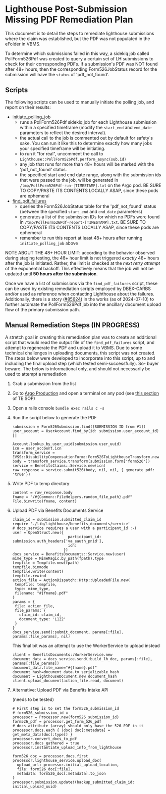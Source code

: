 # Lighthouse Post-Submission Missing PDF Remediation Plan

This document is to detail the steps to remediate lighthouse submissions where the claim was established, but the PDF was not populated in the eFolder in VBMS. 

To determine which submissions failed in this way, a sidekiq job called PollForm526Pdf was created to query a certain set of LH submissions to check for their corresponding PDFs. If a submission's PDF was NOT found after 48+ hours, then the corresponding Form526JobStatus record for the submission will have the `status` of 'pdf_not_found'.

## Scripts

The following scripts can be used to manually initiate the polling job, and report on their results:

- [initiate_polling_job](https://github.com/department-of-veterans-affairs/va.gov-team-sensitive/blob/master/teams/benefits/scripts/526/batch_remediation/lighthouse_submission/initiate_polling_job.rb)
   - runs a PollForm526Pdf sidekiq job for each Lighthouse submission within a specified timeframe (modify the `start_end` and `end_date` parameters to reflect the desired interval).
   - the actual call to the job is commented out by default for safety's sake. You can run it like this to determine exactly how many jobs your specified timeframe will be initiating.
   - to run it "for real", uncomment the call to `Lighthouse::PollForm526Pdf.perform_async(sub.id)`
   - any job that runs for more than 48+ hours will be marked with the 'pdf_not_found' status.
   - the specified start and end date range, along with the submission ids that were passed to the job, will be generated in `/tmp/PollForm526Pdf-run-[TIMESTAMP].txt` on the Argo pod. BE SURE TO COPY/PASTE ITS CONTENTS LOCALLY ASAP, since these pods are ephemeral
- [find_pdf_failures](https://github.com/department-of-veterans-affairs/va.gov-team-sensitive/blob/master/teams/benefits/scripts/526/batch_remediation/lighthouse_submission/find_pdf_failures.rb)
   - queries the Form526JobStatus table for the 'pdf_not_found' status (between the specified `start_end` and `end_date` parameters)
   - generates a list of the submission IDs for which no PDFs were found in `/tmp/PollForm526Pdf-report-[TIMESTAMP].txt`. BE SURE TO COPY/PASTE ITS CONTENTS LOCALLY ASAP, since these pods are ephemeral
   - remember to run this report at least 48+ hours after running `initiate_polling_job` above

NOTE ABOUT THE 48+ HOUR LIMIT: according to the behavior observed during staging testing, the 48+ hour limit is not triggered _exactly_ 48+ hours after the job is initiated. Rather, the limit is checked at the _next retry attempt_ of the exponential backoff. This effectively means that the job will not be updated until **50 hours after the submission**.

Once we have a list of submissions via the `find_pdf_failures` script, these can be used by existing remediation scripts employed by DBEX-CARBS and/or used as reference when contacting Lighthouse about the failures. Additionally, there is a story ([#85624](https://app.zenhub.com/workspaces/disability-experience-63dbdb0a401c4400119d3a44/issues/gh/department-of-veterans-affairs/va.gov-team/85624)) in the works (as of 2024-07-10) to further automate the PollForm526Pdf job into the ancillary document upload flow of the primary submission path.

## Manual Remediation Steps (IN PROGRESS)

A stretch goal in creating this remediation plan was to create an additional script that would read the output file of the `find_pdf_failures` script, and attempt to regenerate the PDF and upload it to VBMS. Due to some technical challenges in uploading documents, this script was not created. The steps below were developed to incorporate into this script, up to and including the final upload step (which tested semi-successfully). So- buyer beware. The below is informational only, and should not necessarily be used to attempt a remediation

1. Grab a submission from the list
2. Go to [Argo Production](https://argocd.vfs.va.gov/applications/vets-api-prod) and open a terminal on any pod (see [this section]([https://argocd.vfs.va.gov/applications/vets-api-prod?](https://github.com/department-of-veterans-affairs/va.gov-team-sensitive/blob/master/teams/benefits/scripts/526/TREX/DEBUG/SOP-Toxic-Exposure-Lighthouse-Form526-Submission-Troubleshooting.md#1-how-to-check-a-form526submission-record)) of TE SOP)
3. Open a rails console
   `bundle exec rails c -s`
4. Run the script below to generate the PDF
   ```
   submission = Form526Submission.find([SUBMISSION ID from #1])
   user_account = UserAccount.find_by(id: submission.user_account_id) ||
                         Account.lookup_by_user_uuid(submission.user_uuid)
   icn = user_account.icn
   transform_service = EVSS::DisabilityCompensationForm::Form526ToLighthouseTransform.new
   body = transform_service.transform(submission.form['form526'])
   service = BenefitsClaims::Service.new(icn)
   raw_response = service.submit526(body, nil, nil, { generate_pdf: 'true'})
   ```
5. Write PDF to temp directory
   ```
   content = raw_response.body
   fname = "/#{Common::FileHelpers.random_file_path}.pdf"
   File.binwrite(fname, content)
   ```
5. Upload PDF via Benefits Documents Service
   ```
   claim_id = submission.submitted_claim_id
   require './lib/lighthouse/benefits_documents/service'
   # docs_service requires a user with a participant_id :-(
   user = OpenStruct.new({
                            participant_id: submission.auth_headers['va_eauth_pnid'],
                            icn:
                          })
   docs_service = BenefitsDocuments::Service.new(user)
   mime_type = MimeMagic.by_path(fpath).type
   tempfile = Tempfile.new(fpath)
   tempfile.binmode
   tempfile.write(content)
   tempfile.rewind
   action_file = ActionDispatch::Http::UploadedFile.new(
    tempfile: tempfile,
    type: mime_type,
    filename: "#{fname}.pdf"
   )
   params = {
    file: action_file,
    file_params: {
      claim_id: claim_id,
      document_type: 'L122'
    }
   }
   docs_service.send(:submit_document, params[:file], params[:file_params], nil)
   ```
   This final bit was an attempt to use the WorkerService to upload instead
   ```
   client = BenefitsDocuments::WorkerService.new
   document_data = docs_service.send(:build_lh_doc, params[:file], params[:file_params])
   document_data.file_name="#{fname}.pdf"
   document_hash=document_data.to_serializable_hash
   document = LighthouseDocument.new document_hash
   client.upload_document(action_file.read, document)
   ```
6. Alternative: Upload PDF via Benefits Intake API

   (needs to be tested)
   ```
   # First step is to set the form526_submission_id
   # form526_submission_id =
   processor = Processor.new(form526_submission_id)
   form526_pdf = processor.get_form_526_pdf
   # docs attribute (array) should only have the 526 PDF in it
   processor.docs.each { |doc| doc[:metadata] = get_meta_data(doc[:type]) }
   processor.convert_docs_to_pdf
   processor.docs_gathered = true
   processor.instantiate_upload_info_from_lighthouse
   
   form526_doc = processor.docs.first
   processor.lighthouse_service.upload_doc(
     upload_url: processor.initial_upload_location,
     file: form526_doc[:file],
     metadata: form526_doc[:metadata].to_json
   )
   processor.submission.update!(backup_submitted_claim_id: initial_upload_uuid)
   ```
